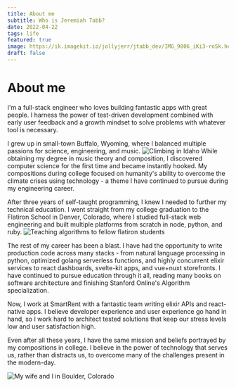 ```yaml
---
title: About me
subtitle: Who is Jeremiah Tabb?
date: 2022-04-22
tags: life
featured: true
image: https://ik.imagekit.io/jollyjerr/jtabb_dev/IMG_9806_iKi3-roSk.heif?updatedAt=1684560608057&tr=w-1080%2Ch-1080%2Cfo-auto
draft: false
---
```


# About me

I'm a full-stack engineer who loves building fantastic apps with great people. I harness the power of test-driven development combined with early user feedback and a growth mindset to solve problems with whatever tool is necessary.

I grew up in small-town Buffalo, Wyoming, where I balanced multiple passions for science, engineering, and music. ![Climbing in Idaho](https://ik.imagekit.io/jollyjerr/jtabb_dev/climbing_R2mdWU1pJ.jpg?updatedAt=1682817905193&tr=w-1080%2Ch-1080%2Cfo-auto) While obtaining my degree in music theory and composition, I discovered computer science for the first time and became instantly hooked. My compositions during college focused on humanity's ability to overcome the climate crises using technology - a theme I have continued to pursue during my engineering career.

After three years of self-taught programming, I knew I needed to further my technical education. I went straight from my college graduation to the Flatiron School in Denver, Colorado, where I studied full-stack web engineering and built multiple platforms from scratch in node, python, and ruby. ![Teaching algorithms to fellow flatiron students](https://ik.imagekit.io/jollyjerr/jtabb_dev/IMG_20190918_124925_glQsGWOu2.jpg?ik-sdk-version=javascript-1.4.3&updatedAt=1652395478610&tr=w-1080%2Ch-566%2Cfo-auto)

The rest of my career has been a blast. I have had the opportunity to write production code across many stacks - from natural language processing in python, optimized golang serverless functions, and highly concurrent elixir services to react dashboards, svelte-kit apps, and vue+nuxt storefronts. I have continued to pursue education through it all, reading many books on software architecture and finishing Stanford Online's Algorithm specialization.

Now, I work at SmartRent with a fantastic team writing elixir APIs and react-native apps. I believe developer experience and user experience go hand in hand, so I work hard to architect tested solutions that keep our stress levels low and user satisfaction high.

Even after all these years, I have the same mission and beliefs portrayed by my compositions in college. I believe in the power of technology that serves us, rather than distracts us, to overcome many of the challenges present in the modern-day.

![My wife and I in Boulder, Colorado](https://ik.imagekit.io/jollyjerr/jtabb_dev/1A74B085-C7A9-49F1-A10D-3213E01A5B5C_14YpFNQ3a.jpg?ik-sdk-version=javascript-1.4.3&updatedAt=1652395643745)

